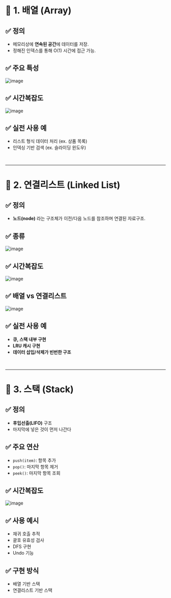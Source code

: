 # 🧠 1. 배열 (Array)
## ✅ 정의
- 메모리상에 **연속된 공간**에 데이터를 저장.
- 정해진 인덱스를 통해 O(1) 시간에 접근 가능.
## ✅ 주요 특성
![image](https://github.com/user-attachments/assets/c725cdf1-4d5e-46dc-8ea9-5112b55ac081)
## ✅ 시간복잡도
![image](https://github.com/user-attachments/assets/261fb4b7-5c53-4ead-8916-6cbbbbf55eb5)
## ✅ 실전 사용 예
- 리스트 형식 데이터 처리 (ex. 상품 목록)
- 인덱싱 기반 검색 (ex. 슬라이딩 윈도우)

<br>

---
# 🔗 2. 연결리스트 (Linked List)
## ✅ 정의
- **노드(node)** 라는 구조체가 이전/다음 노드를 참조하며 연결된 자료구조.
## ✅ 종류
![image](https://github.com/user-attachments/assets/7ecab451-c29a-4e61-8b4a-ee4e6929f81a)
## ✅ 시간복잡도
![image](https://github.com/user-attachments/assets/307d7675-f99b-42a9-9211-d6b131f57a53)
## ✅ 배열 vs 연결리스트
![image](https://github.com/user-attachments/assets/172c4c22-9762-4865-9052-76323b29f6fd)
## ✅ 실전 사용 예
- **큐, 스택 내부 구현**
- **LRU 캐시 구현**
- **데이터 삽입/삭제가 빈번한 구조**

<br>

---
# 🧱 3. 스택 (Stack)
## ✅ 정의
- **후입선출(LIFO)** 구조
- 마지막에 넣은 것이 먼저 나간다
## ✅ 주요 연산
- `push(item)`: 항목 추가
- `pop()`: 마지막 항목 제거
- `peek()`: 마지막 항목 조회
## ✅ 시간복잡도
![image](https://github.com/user-attachments/assets/43f4a077-9e24-40ad-9104-484a26eb538c)
## ✅ 사용 예시
- 재귀 호출 추적
- 괄호 유효성 검사
- DFS 구현
- Undo 기능
## ✅ 구현 방식
- 배열 기반 스택
- 연결리스트 기반 스택
